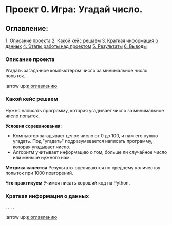 # Проект 0. Игра: Угадай число.

## Оглавление:

[1. Описание проекта](https://github.com/PavelZhuravkov/sf_data_science/tree/main/project_0/readme.md#Описание-проекта)
[2. Какой кейс решаем](https://github.com/PavelZhuravkov/sf_data_science/tree/main/project_0/readme.md#Какой-кейс-решаем)
[3. Краткая информация о данных](https://github.com/PavelZhuravkov/sf_data_science/tree/main/project_0/readme.md#Краткая-информация-о-данных)
[4. Этапы работы над проектом](https://github.com/PavelZhuravkov/sf_data_science/tree/main/project_0/readme.md#Этапы-работы-над-проектом)
[5. Результаты](https://github.com/PavelZhuravkov/sf_data_science/tree/main/project_0/readme.md#Результаты)
[6. Выводы](https://github.com/PavelZhuravkov/sf_data_science/tree/main/project_0/readme.md#Выводы)

### Описание проекта
Угадать загаданное компьютером число за минимальное число попыток.

:arrow up:[к оглавлению](https://github.com/PavelZhuravkov/sf_data_science/tree/main/project_0/readme.md#Оглавление)

### Какой кейс решаем
Нужно написать программу, которая угадывает число за минимальное число попыток.

**Условия сореванования:**
- Компьютер загадывает целое число от 0 до 100, и нам его нужно угадать. Под "угадать" подразумевается написать программу, которая угадывает число.
- Алгоритм учитывает информацию о том, больше ли случайное число или меньше нужного нам.

**Метрика качества**
Результаты оцениваются по среднему количеству попыток при 1000 повторений.

**Что практикуем**
Учимся писать хороший код на Python.

### Краткая информация о данных
. . . .

:arrow up:[к оглавлению](https://github.com/PavelZhuravkov/sf_data_science/tree/main/project_0/readme.md#Оглавление)